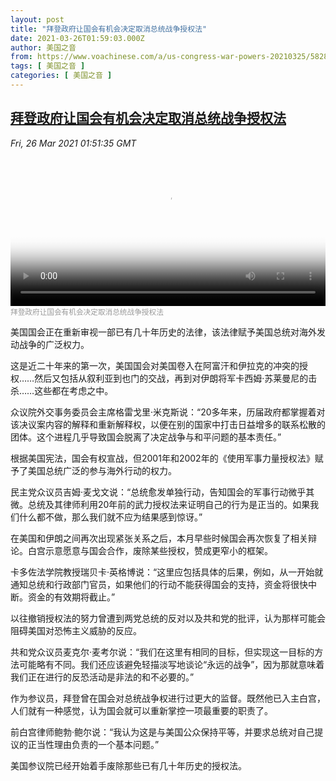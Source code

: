 ```yaml
---
layout: post
title: "拜登政府让国会有机会决定取消总统战争授权法"
date: 2021-03-26T01:59:03.000Z
author: 美国之音
from: https://www.voachinese.com/a/us-congress-war-powers-20210325/5828777.html
tags: [ 美国之音 ]
categories: [ 美国之音 ]
---
```

<!--1616723943000-->
[拜登政府让国会有机会决定取消总统战争授权法](https://www.voachinese.com/a/us-congress-war-powers-20210325/5828777.html)
------

<div>
<div><i>Fri, 26 Mar 2021 01:51:35 GMT</i></div><video poster="https://images.weserv.nl?url=gdb.voanews.com/088e848d-a4a4-4f9c-ac1d-3aab4d91ee3b_tv_r1_s_w900.jpg" src="https://av.voanews.com/Videoroot/Pangeavideo/2021/03/0/08/088e848d-a4a4-4f9c-ac1d-3aab4d91ee3b_240p.mp4" style="width:100%" controls></video><div><small style="color: #999;">拜登政府让国会有机会决定取消总统战争授权法</small></div><p>美国国会正在重新审视一部已有几十年历史的法律，该法律赋予美国总统对海外发动战争的广泛权力。</p><p>这是近二十年来的第一次，美国国会对美国卷入在阿富汗和伊拉克的冲突的授权……然后又包括从叙利亚到也门的交战，再到对伊朗将军卡西姆·苏莱曼尼的击杀……这些都在考虑之中。</p><p>众议院外交事务委员会主席格雷戈里·米克斯说：“20多年来，历届政府都掌握着对该决议案内容的解释和重新解释权，以便在别的国家中打击日益增多的联系松散的团体。这个进程几乎导致国会脱离了决定战争与和平问题的基本责任。”</p><p>根据美国宪法，国会有权宣战，但2001年和2002年的《使用军事力量授权法》赋予了美国总统广泛的参与海外行动的权力。</p><p>民主党众议员吉姆·麦戈文说：“总统愈发单独行动，告知国会的军事行动微乎其微。总统及其律师利用20年前的武力授权法来证明自己的行为是正当的。如果我们什么都不做，那么我们就不应为结果感到惊讶。”</p><p>在美国和伊朗之间再次出现紧张关系之后，本月早些时候国会再次恢复了相关辩论。白宫示意愿意与国会合作，废除某些授权，赞成更窄小的框架。</p><p>卡多佐法学院教授瑞贝卡·英格博说：“这里应包括具体的后果，例如，从一开始就通知总统和行政部门官员，如果他们的行动不能获得国会的支持，资金将很快中断。资金的有效期将截止。”</p><p>以往撤销授权法的努力曾遭到两党总统的反对以及共和党的批评，认为那样可能会阻碍美国对恐怖主义威胁的反应。</p><p>共和党众议员麦克尔·麦考尔说：“我们在这里有相同的目标，但实现这一目标的方法可能略有不同。我们还应该避免轻描淡写地谈论“永远的战争”，因为那就意味着我们正在进行的反恐活动是非法的和不必要的。”</p><p>作为参议员，拜登曾在国会对总统战争权进行过更大的监督。既然他已入主白宫，人们就有一种感觉，认为国会就可以重新掌控一项最重要的职责了。</p><p>前白宫律师鲍勃·鲍尔说：“我认为这是与美国公众保持平等，并要求总统对自己提议的正当性理由负责的一个基本问题。”</p><p>美国参议院已经开始着手废除那些已有几十年历史的授权法。</p>
</div>
